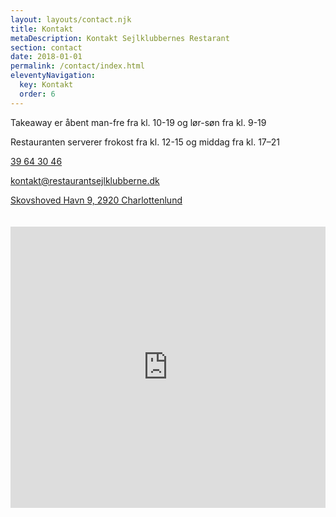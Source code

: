 ```yaml
---
layout: layouts/contact.njk
title: Kontakt
metaDescription: Kontakt Sejlklubbernes Restarant
section: contact
date: 2018-01-01
permalink: /contact/index.html
eleventyNavigation:
  key: Kontakt
  order: 6
---
```

<p>Takeaway er åbent man-fre fra kl. 10-19 og lør-søn fra kl. 9-19</p>

Restauranten serverer frokost fra kl. 12-15 og middag fra kl. 17–21

<p><a href="tel:39643046">39 64 30 46</a></p>

<p><a href="mailto:kontakt@restaurantsejlklubberne.dk">
  kontakt@restaurantsejlklubberne.dk
</a></p>

<p><a href="https://www.google.com/maps/place/Restaurant+Sejlklubberne/@55.763477,12.600384,17z/data=!4m5!3m4!1s0x46524d0b744546df:0x105ae786db2b0f39!8m2!3d55.7634311!4d12.600442">
  Skovshoved Havn 9, 2920 Charlottenlund
</a></p>

<iframe src="https://www.google.com/maps/embed?pb=!1m18!1m12!1m3!1d35915.46838587135!2d12.565423079101567!3d55.763422100000014!2m3!1f0!2f0!3f0!3m2!1i1024!2i768!4f13.1!3m3!1m2!1s0x46524d0b744546df%3A0x105ae786db2b0f39!2sRestaurant%20Sejlklubberne!5e0!3m2!1sen!2sdk!4v1615726258828!5m2!1sen!2sdk" width="100%" height="450" style="border:0; margin-top: 20px;" allowfullscreen="" loading="lazy"></iframe>